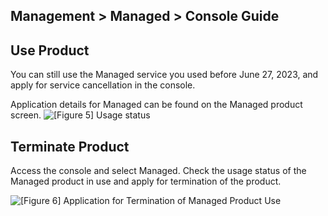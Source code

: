 ## Management > Managed > Console Guide

## Use Product
You can still use the Managed service you used before June 27, 2023, and apply for service cancellation in the console.

Application details for Managed can be found on the Managed product screen.
![[Figure 5] Usage status](http://static.toastoven.net/prod_managed/managed_5_en.jpg)

## Terminate Product
Access the console and select Managed.
Check the usage status of the Managed product in use and apply for termination of the product.

![[Figure 6] Application for Termination of Managed Product Use](http://static.toastoven.net/prod_managed/managed_6_en.jpg)
